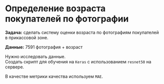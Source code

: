 # Определение возраста покупателей по фотографии

**Задача:** сделать систему оценки возраста по фотографиям покупателей в прикассовой зоне.

**Данные:**
7591 фотография + возраст

Нужно исследовать данные.  
Создать скрипт для обучения на `Keras` с использованием `resnet50` на сервере.

В качестве метрики качества используем `MAE`.